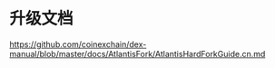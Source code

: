 # 升级文档

https://github.com/coinexchain/dex-manual/blob/master/docs/AtlantisFork/AtlantisHardForkGuide.cn.md
